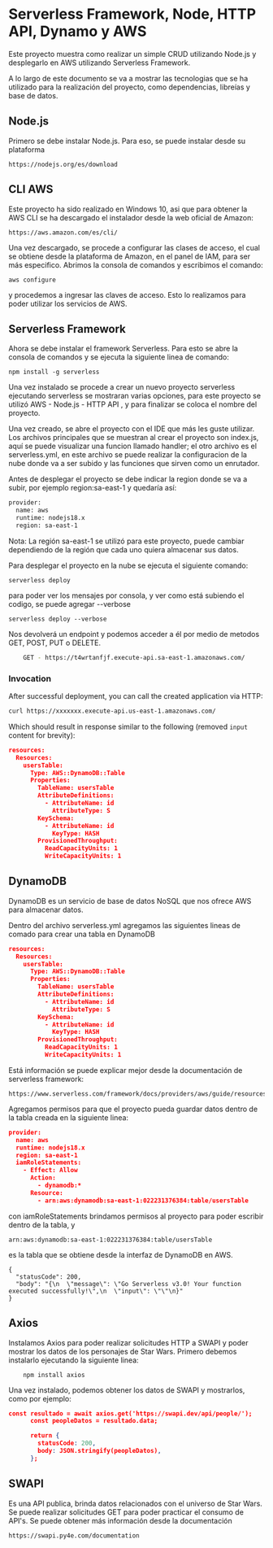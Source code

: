<!--
title: 'AWS Simple HTTP Endpoint example in NodeJS'
description: 'This template demonstrates how to make a simple HTTP API with Node.js running on AWS Lambda and API Gateway using the Serverless Framework.'
layout: Doc
framework: v3
platform: AWS
language: nodeJS
authorLink: 'https://github.com/serverless'
authorName: 'Serverless, inc.'
authorAvatar: 'https://avatars1.githubusercontent.com/u/13742415?s=200&v=4'
-->

# Serverless Framework, Node, HTTP API, Dynamo y AWS

Este proyecto muestra como realizar un simple CRUD utilizando Node.js y desplegarlo en AWS utilizando Serverless Framework.

A lo largo de este documento se va a mostrar las tecnologias que se ha utilizado para la realización del proyecto, como dependencias, libreías y base de datos.


## Node.js

Primero se debe instalar Node.js. Para eso, se puede instalar desde su plataforma 

```
https://nodejs.org/es/download
```

## CLI AWS

Este proyecto ha sido realizado en Windows 10, asi que para obtener la AWS CLI se ha descargado el instalador desde la web oficial de Amazon:

```
https://aws.amazon.com/es/cli/
```
Una vez descargado, se procede a configurar las clases de acceso, el cual se obtiene desde la plataforma de Amazon, en el panel de IAM, para ser más especifico. Abrimos la consola de comandos y escribimos el comando:
```
aws configure 
```
y procedemos a ingresar las claves de acceso. Esto lo realizamos para poder utilizar los servicios de AWS.

## Serverless Framework

Ahora se debe instalar el framework Serverless. Para esto se abre la consola de comandos y se ejecuta la siguiente linea de comando: 
```
npm install -g serverless
```
Una vez instalado se procede a crear un nuevo proyecto serverless ejecutando serverless se mostraran varias opciones, para este proyecto se utilizó AWS - Node.js - HTTP API , y para finalizar se coloca el nombre del proyecto.

Una vez creado, se abre el proyecto con el IDE que más les guste utilizar. Los archivos principales que se muestran al crear el proyecto son index.js, aquí se puede visualizar una funcion llamado handler; el otro archivo es el serverless.yml, en este archivo se puede realizar la configuracion de la nube donde va a ser subido y las funciones que sirven como un enrutador.

Antes de desplegar el proyecto se debe indicar la region donde se va a subir, por ejemplo region:sa-east-1
y quedaría así:
```bash
provider:
  name: aws
  runtime: nodejs18.x
  region: sa-east-1
```
Nota: La región sa-east-1 se utilizó para este proyecto, puede cambiar dependiendo de la región que cada uno quiera almacenar sus datos.

Para desplegar el proyecto en la nube se ejecuta el siguiente comando: 
```
serverless deploy
```
para poder ver los mensajes por consola, y ver como está subiendo el codigo, se puede agregar --verbose
```
serverless deploy --verbose
```
Nos devolverá un endpoint y podemos acceder a él por medio de metodos GET, POST, PUT o DELETE.
```bash
	GET - https://t4wrtanfjf.execute-api.sa-east-1.amazonaws.com/
```

### Invocation

After successful deployment, you can call the created application via HTTP:

```bash
curl https://xxxxxxx.execute-api.us-east-1.amazonaws.com/
```

Which should result in response similar to the following (removed `input` content for brevity):

```json
resources:
  Resources:
    usersTable:
      Type: AWS::DynamoDB::Table
      Properties:
        TableName: usersTable
        AttributeDefinitions:
          - AttributeName: id
            AttributeType: S
        KeySchema:
          - AttributeName: id
            KeyType: HASH
        ProvisionedThroughput:
          ReadCapacityUnits: 1
          WriteCapacityUnits: 1
```

## DynamoDB

DynamoDB es un servicio de base de datos NoSQL que nos ofrece AWS para almacenar datos.

Dentro del archivo serverless.yml agregamos las siguientes lineas de comado para crear una tabla en DynamoDB

```json
resources:
  Resources:
    usersTable:
      Type: AWS::DynamoDB::Table
      Properties:
        TableName: usersTable
        AttributeDefinitions:
          - AttributeName: id
            AttributeType: S
        KeySchema:
          - AttributeName: id
            KeyType: HASH
        ProvisionedThroughput:
          ReadCapacityUnits: 1
          WriteCapacityUnits: 1
```

Está información se puede explicar mejor desde la documentación de serverless framework:
```
https://www.serverless.com/framework/docs/providers/aws/guide/resources
```
Agregamos permisos para que el proyecto pueda guardar datos dentro de la tabla creada en la siguiente linea:
```json
provider:
  name: aws
  runtime: nodejs18.x
  region: sa-east-1
  iamRoleStatements:
    - Effect: Allow
      Action:
        - dynamodb:*
      Resource:
        - arn:aws:dynamodb:sa-east-1:022231376384:table/usersTable
```
con iamRoleStatements brindamos permisos al proyecto para poder escribir dentro de la tabla, y 
```
arn:aws:dynamodb:sa-east-1:022231376384:table/usersTable
```
es la tabla que se obtiene desde la interfaz de DynamoDB en AWS.

```
{
  "statusCode": 200,
  "body": "{\n  \"message\": \"Go Serverless v3.0! Your function executed successfully!\",\n  \"input\": \"\"\n}"
}
```
## Axios

Instalamos Axios para poder realizar solicitudes HTTP a SWAPI y poder mostrar los datos de los personajes de Star Wars.
Primero debemos instalarlo ejecutando la siguiente linea:
```
	npm install axios
```
Una vez instalado, podemos obtener los datos de SWAPI y mostrarlos, como por ejemplo:

```json
const resultado = await axios.get('https://swapi.dev/api/people/');
      const peopleDatos = resultado.data;

      return {
        statusCode: 200,
        body: JSON.stringify(peopleDatos),
      };
```

## SWAPI

Es una API publica, brinda datos relacionados con el universo de Star Wars. Se puede realizar solicitudes GET para poder practicar el consumo de API's. Se puede obtener más información desde la documentación
```
https://swapi.py4e.com/documentation
```
